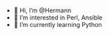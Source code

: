 - 👋 Hi, I’m @Hermann
- 👀 I’m interested in Perl, Ansible
- 🌱 I’m currently learning Python

<!---
Hermann99/Hermann99 is a ✨ special ✨ repository because its `README.md` (this file) appears on your GitHub profile.
You can click the Preview link to take a look at your changes.
--->
